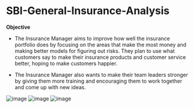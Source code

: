 # SBI-General-Insurance-Analysis

**Objective**

- The Insurance Manager aims to improve how well the insurance portfolio does by focusing on the areas that make the most money and making better models for figuring out risks. They plan to use what customers say to make their insurance products and customer service better, hoping to make customers happier.

- The Insurance Manager also wants to make their team leaders stronger by giving them more training and encouraging them to work together and come up with new ideas.

![image](https://github.com/user-attachments/assets/975d8de1-e070-4728-bf3e-1c1bd01a2d22)
![image](https://github.com/user-attachments/assets/248b5cf0-4b4d-4f6d-9f19-034a640a9e33)
![image](https://github.com/user-attachments/assets/8c14d19f-49da-4e51-92f3-0bbc5ac1a07f)
